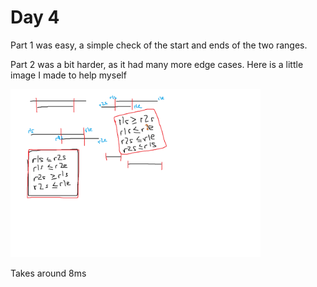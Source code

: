 # Day 4

Part 1 was easy, a simple check of the start and ends of the two ranges.

Part 2 was a bit harder, as it had many more edge cases. Here is a little image I made to help myself

<img src="overlaps.png" alt="drawing of overlaps" width="400"/>

Takes around 8ms
